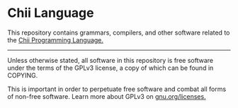 Chii Language
=============

This repository contains grammars, compilers, and other software related to the
[Chii Programming Language.](https://n2liquid.wordpress.com/category/chii-language/)

---

Unless otherwise stated, all software in this repository is free software under the
terms of the GPLv3 license, a copy of which can be found in COPYING.

This is important in order to perpetuate free software and combat all forms of
non-free software. Learn more about GPLv3 on [gnu.org/licenses.](https://gnu.org/licenses)
